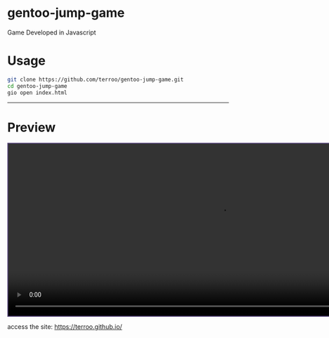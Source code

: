 # gentoo-jump-game
Game Developed in Javascript

# Usage

```sh
git clone https://github.com/terroo/gentoo-jump-game.git
cd gentoo-jump-game
gio open index.html
```

---

# Preview
<video width="964" height="392" style="border:2px solid #554477;" controls>
  <source src="./gentoo-game.mp4" type="video/mp4">
</video>

access the site: <https://terroo.github.io/>
